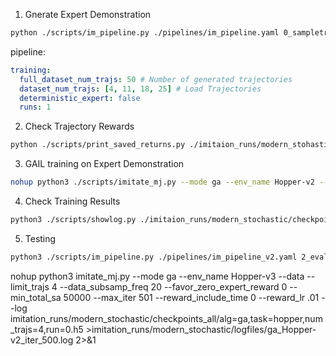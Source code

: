 1. Gnerate Expert Demonstration 
```bash
python ./scripts/im_pipeline.py ./pipelines/im_pipeline.yaml 0_sampletrajs
```

pipeline:
```yaml
training:
  full_dataset_num_trajs: 50 # Number of generated trajectories
  dataset_num_trajs: [4, 11, 18, 25] # Load Trajectories
  deterministic_expert: false 
  runs: 1
```

2. Check Trajectory Rewards
```bash
python ./scripts/print_saved_returns.py ./imitaion_runs/modern_stohastic/trajs/trajs_hopper.5
```

3. GAIL training on Expert Demonstration
```bash
nohup python3 ./scripts/imitate_mj.py --mode ga --env_name Hopper-v2 --data imitation_runs/modern_stochastic/trajs/trajs_hopper.h5 --limit_trajs 4 --data_subsamp_freq 20 --favor_zero_expert_reward 0 --min_total_sa 50000 --max_iter 501 --reward_include_time 0 --reward_lr .01 --log imitation_runs/modern_stochastic/checkpoints_all/alg=ga,task=hopper,num_trajs=4,run=0.h5 >imitation_runs/modern_stochastic/logfiles/ga_Hopper-v2_iter_500.log 2>&1
```

4. Check Training Results
```bash
python3 ./scripts/showlog.py ./imitaion_runs/modern_stochastic/checkpoint_all/alg=ga,task=walker,num_trajs=4,run=0.h5
```

5. Testing
```bash
python3 ./scripts/im_pipeline.py ./pipelines/im_pipeline_v2.yaml 2_eval
```

nohup python3 imitate_mj.py --mode ga --env_name Hopper-v3 --data  --limit_trajs 4 --data_subsamp_freq 20 --favor_zero_expert_reward 0 --min_total_sa 50000 --max_iter 501 --reward_include_time 0 --reward_lr .01 --log imitation_runs/modern_stochastic/checkpoints_all/alg=ga,task=hopper,num_trajs=4,run=0.h5 >imitation_runs/modern_stochastic/logfiles/ga_Hopper-v2_iter_500.log 2>&1